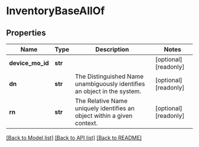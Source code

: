 # InventoryBaseAllOf

## Properties
Name | Type | Description | Notes
------------ | ------------- | ------------- | -------------
**device_mo_id** | **str** |  | [optional] [readonly] 
**dn** | **str** | The Distinguished Name unambiguously identifies an object in the system.   | [optional] [readonly] 
**rn** | **str** | The Relative Name uniquely identifies an object within a given context.    | [optional] [readonly] 

[[Back to Model list]](../README.md#documentation-for-models) [[Back to API list]](../README.md#documentation-for-api-endpoints) [[Back to README]](../README.md)


